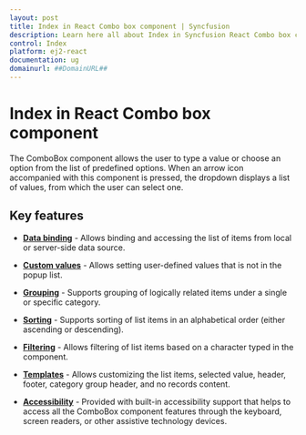 ```yaml
---
layout: post
title: Index in React Combo box component | Syncfusion
description: Learn here all about Index in Syncfusion React Combo box component of Syncfusion Essential JS 2 and more.
control: Index 
platform: ej2-react
documentation: ug
domainurl: ##DomainURL##
---
```


# Index in React Combo box component

The ComboBox component allows the user to type a value or choose an option from the list of predefined options. When an arrow icon accompanied with this component is pressed, the dropdown displays a list of values, from which the user can select one.

## Key features

* **[Data binding](data-binding/)** - Allows binding and accessing the list of items from local or server-side data source.

* **[Custom values](getting-started/#custom-values)** - Allows setting user-defined values that is not in the popup list.

* **[Grouping](grouping/)** - Supports grouping of logically related items under a single or specific category.

* **[Sorting](https://ej2.syncfusion.com/react/documentation/api/combo-box/#sortorder)** - Supports sorting of list items in an alphabetical order (either ascending or descending).

* **[Filtering](filtering/)** - Allows filtering of list items based on a character typed in the component.

* **[Templates](templates/)** - Allows customizing the list items, selected value, header, footer, category group header, and no records content.

* **[Accessibility](accessibility/)** - Provided with built-in accessibility support that helps to access all
the ComboBox component features through the keyboard, screen readers, or other assistive technology devices.